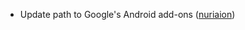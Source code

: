 * Update path to Google's Android add-ons ([nuriaion][nuriaion])

[nuriaion]: https://github.com/Nuriaion

